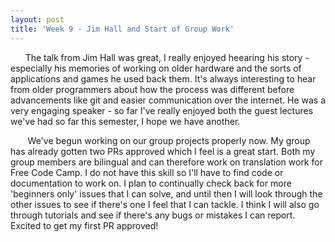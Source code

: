 ```yaml
---
layout: post
title: 'Week 9 - Jim Hall and Start of Group Work'
---
```


&nbsp;&nbsp;&nbsp;&nbsp;&nbsp;&nbsp;The talk from Jim Hall was great, I really enjoyed heearing his story - especially his memories of working on older hardware and the sorts of applications and games he used back them. It's always interesting to hear from older programmers about how the process was different before advancements like git and easier communication over the internet. He was a very engaging speaker - so far I've really enjoyed both the guest lectures we've had so far this semester, I hope we have another.

&nbsp;&nbsp;&nbsp;&nbsp;&nbsp;&nbsp;<!--more--> We've begun working on our group projects properly now. My group has already gotten two PRs approved which I feel is a great start. Both my group members are bilingual and can therefore work on translation work for Free Code Camp. I do not have this skill so I'll have to find code or documentation to work on. I plan to continually check back for more 'beginners only' issues that I can solve, and until then I will look through the other issues to see if there's one I feel that I can tackle. I think I will also go through tutorials and see if there's any bugs or mistakes I can report. Excited to get my first PR approved!